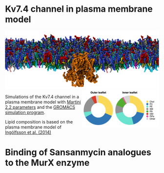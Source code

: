 # Kv7.4 channel in plasma membrane model

![Kv7_memb](images/side_top.png)
<img src="images/PM_comp.png" width="50%" align="right">

Simulations of the Kv7.4 channel in a plasma membrane model with [Martini 2.2 parameters](http://cgmartini.nl/index.php/224-m22) and the [GROMACS simulation program](https://www.gromacs.org). 

Lipid composition is based on the plasma membrane model of [Ingólfsson et al. (2014)](https://pubs.acs.org/doi/full/10.1021/ja507832e)

# Binding of Sansanmycin analogues to the MurX enzyme 

